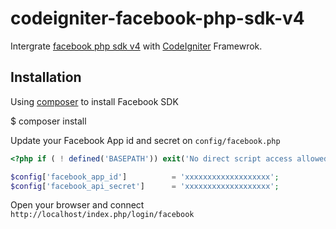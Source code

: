# codeigniter-facebook-php-sdk-v4

Intergrate [facebook php sdk v4][1] with [CodeIgniter][2] Framewrok.

## Installation

Using [composer][3] to install Facebook SDK

$ composer install

Update your Facebook App id and secret on `config/facebook.php`

```php
<?php if ( ! defined('BASEPATH')) exit('No direct script access allowed');

$config['facebook_app_id']          = 'xxxxxxxxxxxxxxxxxxx';
$config['facebook_api_secret']      = 'xxxxxxxxxxxxxxxxxxx';
```

Open your browser and connect `http://localhost/index.php/login/facebook`

[1]: https://github.com/facebook/facebook-php-sdk-v4
[2]: http://ellislab.com/codeigniter
[3]: https://getcomposer.org/
